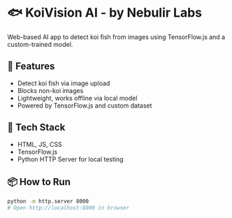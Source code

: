 # 🐟 KoiVision AI - by Nebulir Labs

Web-based AI app to detect koi fish from images using TensorFlow.js and a custom-trained model.

## 🎯 Features
- Detect koi fish via image upload
- Blocks non-koi images
- Lightweight, works offline via local model
- Powered by TensorFlow.js and custom dataset

## 🧠 Tech Stack
- HTML, JS, CSS
- TensorFlow.js
- Python HTTP Server for local testing

## 📦 How to Run
```bash
python -m http.server 8000
# Open http://localhost:8000 in browser
